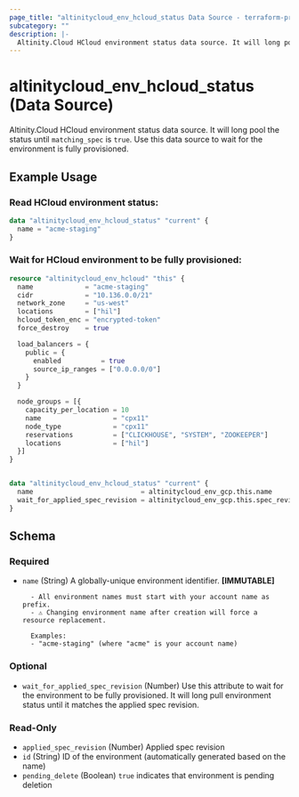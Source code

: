 ```yaml
---
page_title: "altinitycloud_env_hcloud_status Data Source - terraform-provider-altinitycloud"
subcategory: ""
description: |-
  Altinity.Cloud HCloud environment status data source. It will long pool the status until matching_spec is true. Use this data source to wait for the environment is fully provisioned.
---
```


# altinitycloud_env_hcloud_status (Data Source)

Altinity.Cloud HCloud environment status data source. It will long pool the status until `matching_spec` is `true`. Use this data source to wait for the environment is fully provisioned.

## Example Usage

### Read HCloud environment status:
```terraform
data "altinitycloud_env_hcloud_status" "current" {
  name = "acme-staging"
}
```

### Wait for HCloud environment to be fully provisioned:
```terraform
resource "altinitycloud_env_hcloud" "this" {
  name             = "acme-staging"
  cidr             = "10.136.0.0/21"
  network_zone     = "us-west"
  locations        = ["hil"]
  hcloud_token_enc = "encrypted-token"
  force_destroy    = true

  load_balancers = {
    public = {
      enabled          = true
      source_ip_ranges = ["0.0.0.0/0"]
    }
  }

  node_groups = [{
    capacity_per_location = 10
    name                  = "cpx11"
    node_type             = "cpx11"
    reservations          = ["CLICKHOUSE", "SYSTEM", "ZOOKEEPER"]
    locations             = ["hil"]
  }]
}


data "altinitycloud_env_hcloud_status" "current" {
  name                           = altinitycloud_env_gcp.this.name
  wait_for_applied_spec_revision = altinitycloud_env_gcp.this.spec_revision
}
```

<!-- schema generated by tfplugindocs -->
## Schema

### Required

- `name` (String) A globally-unique environment identifier. **[IMMUTABLE]**

		- All environment names must start with your account name as prefix.
		- ⚠️ Changing environment name after creation will force a resource replacement.

		Examples:
		- "acme-staging" (where "acme" is your account name)

### Optional

- `wait_for_applied_spec_revision` (Number) Use this attribute to wait for the environment to be fully provisioned. It will long pull environment status until it matches the applied spec revision.

### Read-Only

- `applied_spec_revision` (Number) Applied spec revision
- `id` (String) ID of the environment (automatically generated based on the name)
- `pending_delete` (Boolean) `true` indicates that environment is pending deletion
